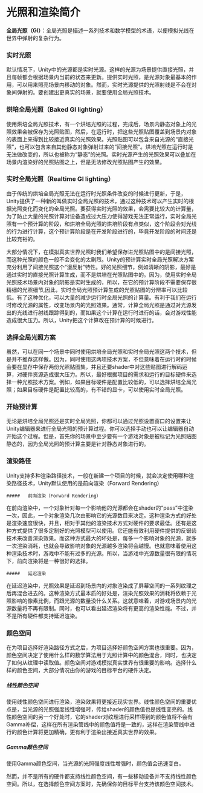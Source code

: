 # 			光照和渲染简介

**全局光照（GI）**：全局光照是描述一系列技术和数学模型的术语，以便模拟光线在世界中弹射的复杂行为。

### 实时光照

​	默认情况下，Unity中的光源都是实时光源。这样的光源为场景提供直接光照，并且每帧都会根据场景内当前的状态来更新。提供实时光照，是光源对象最基本的作用，可以用来照亮场景内移动的对象。然而，实时光源提供的光照射线是不会在对象间弹射的。要创建出更真实的场景，就要使用全局光照技术。

### 烘培全局光照（Baked GI lighting）

​	使用烘培全局光照技术，有一个烘培光照的过程，完成后，场景内静态对象上的光照效果会被保存为光照贴图，然后，在运行时，把这些光照贴图覆盖到场景内对象的表面上来得到比较接近真实的光照效果。光照贴图可以包含来自光源的“直接光照”，也可以包含来自其他静态对象弹射过来的”间接光照”。烘培光照在运行时是无法做改变的，所以也被称为“静态”的光照。实时光源产生的光照效果可以叠加在场景内渲染好的光照贴图之上，但是无法修改光照贴图产生的效果。

### 实时全局光照（Realtime GI lighting）

​	由于传统的烘培全局光照无法在运行时光照条件改变的时候进行更新，于是，Unity提供了一种新的叫做实时全局光照的技术，通过这种技术可以产生实时的根据光照变化而变化的全局光照。要获得实时光照的效果，会需要比较大的计算量，为了防止大量的光照计算对设备造成过大压力使得游戏无法正常运行，实时全局光照有一个预计算的阶段，和烘培全局光照的烘培阶段有点类似，这个阶段会对光线的行为进行计算，这个预计算阶段是在开发阶段进行的，毕竟开发阶段的时间还是比较充裕的。

​	大部分情况下，在模拟真实世界光照时我们希望保存进光照贴图中的是间接光照，而这种光照的颜色一般不会变化的太剧烈。Unity的预计算实时全局光照解决方案充分利用了间接光照这个“漫反射”特性。好的光照细节，例如清晰的阴影，最好是通过实时的直接光照计算生成，而不是烘培在光照贴图中的。因为，使用实时全局光照技术场景内对象的阴影是实时生成的，所以，在它的预计算阶段不需要保存很精细的光照细节,因此，实时全局光照预计算生成的光照贴图的分辨率可以比较低。有了这种优化，可以大量的减少运行时全局光照的计算量。有利于我们在运行时修改光源的属性，改变场景内的光照效果。通常，计算全局光照是通过对光源发出的光线进行射线跟踪得到的，而如果这个计算在运行时进行的话，会对游戏性能造成很大压力。所以，Unity把这个计算改在预计算的时候进行。

### 选择全局光照方案

​	虽然，可以在同一个场景中同时使用烘培全局光照和实时全局光照这两个技术，但是并不推荐这样做。因为，同时使用这两项技术方案，不但意味着在运行时的时候会要在显存中保存两份光照贴图集，并且还要shader中对这些贴图进行解码运算，对硬件资源造成很大压力。所以，最好根据项目的需求和运行的目标硬件来选择一种光照技术方案。例如，如果目标硬件是配置比较低的，可以选择烘培全局光照；如果目标硬件是配置比较高的，有不错的显卡，可以使用实时全局光照。

### 开始预计算

​	无论是烘培全局光照还是实时全局光照，你都可以通过光照设置窗口的设置来让Unity编辑器来进行全局光照的预计算过程。你可以选择手动也可以让编辑器自动开始这个过程。但是，首先你的场景中至少要有一个游戏对象是被标记为光照贴图静态的，因为全局光照的预计算主要是针对静态对象进行的。

### 渲染路径

​	Unity支持多种渲染路径技术，一般在新建一个项目的时候，就会决定使用哪种渲染路径技术，Unity默认使用的是前向渲染（Forward Rendering）

	##### 	前向渲染（Forward Rendering）

​	在前向渲染中，一个对象针对每一个影响他的光源都会在shader的“pass”中渲染一次，因此，一个对象渲染几次由影响它的光源数目来决定。这种渲染方式的好处是渲染速度很快，并且，相对于其他的渲染技术方式对硬件的要求最低。还有是这种方式提供了很多定制好的光照模型可以使用。它还能有效利用硬件提供的反锯齿技术来改善渲染效果。而这种方式最大的坏处是，每多一个影响对象的光源，就多一次渲染消耗，也就会导致影响对象的光源越多渲染将会越慢。也就意味着使用这种渲染技术时，游戏中不能有过多的光源。所以，当游戏中光源数量很有限的情况下，前向渲染将是一种很好的选择。

	##### 	延迟渲染

​	在延迟渲染中，光照效果是延迟到场景内的对象渲染成了屏幕空间的一系列纹理之后再混合进去的。这种渲染方式最本质的好处是，渲染光照效果的消耗将依赖于光照影响的像素比例，而跟光源的数量没什么关系。这就意味着，对游戏场景内的光源数量将不再有限制。同时，也可以看出延迟渲染将有更高的渲染性能。不过，并不是所有硬件都支持延迟渲染。

### 颜色空间

​	在为项目选择好渲染路径方式之后，为项目选择好颜色空间方案也很重要。因为，颜色空间决定了使用什么样的数学算法用于光照计算中的颜色混合，同时，也决定了如何从纹理中读取值。颜色空间对游戏模拟真实世界有很重要的影响。选择什么样的颜色空间，大部分情况由你的游戏的目标平台的硬件决定。

##### 	线性颜色空间

​	使用线性颜色空间进行渲染，渲染效果将更接近现实世界。线性颜色空间的重要优点是，当光源的光照强度线性增强时，传给shader的颜色值也是线性变亮的。线性颜色空间的另一个好处时，它的shader对纹理进行采样得到的颜色值将不会有Gamma补偿，这样在所有渲染管线中的颜色值将是一致的，这样在渲染管线中进行的颜色计算将更加精确，更有利于渲染出接近真实世界的效果。

##### 	Gamma颜色空间

​	使用Gamma颜色空间，当光源的光照强度线性增强时，颜色值会迅速变白。

然而，并不是所有的硬件都支持线性颜色空间，有一些移动设备并不支持线性颜色空间。所以，在选择颜色空间方案时，先确保你的目标平台支持该颜色空间技术。